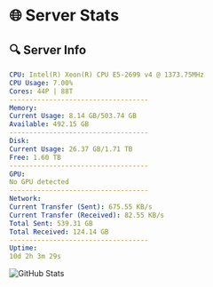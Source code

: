 # 🌐 Server Stats
## 🔍 Server Info
```yaml
CPU: Intel(R) Xeon(R) CPU E5-2699 v4 @ 1373.75MHz
CPU Usage: 7.00%
Cores: 44P | 88T
-----------------------------------
Memory:
Current Usage: 8.14 GB/503.74 GB
Available: 492.15 GB
-----------------------------------
Disk:
Current Usage: 26.37 GB/1.71 TB
Free: 1.60 TB
-----------------------------------
GPU:
No GPU detected
-----------------------------------
Network:
Current Transfer (Sent): 675.55 KB/s
Current Transfer (Received): 82.55 KB/s
Total Sent: 539.31 GB
Total Received: 124.14 GB
-----------------------------------
Uptime:
10d 2h 3m 29s
```
![GitHub Stats](https://img.shields.io/badge/Updated-2025-04-29_19:12:17-blue)